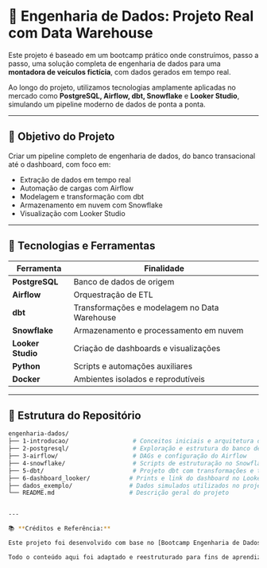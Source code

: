 # 🚗 Engenharia de Dados: Projeto Real com Data Warehouse

Este projeto é baseado em um bootcamp prático onde construímos, passo a passo, uma solução completa de engenharia de dados para uma **montadora de veículos fictícia**, com dados gerados em tempo real.

Ao longo do projeto, utilizamos tecnologias amplamente aplicadas no mercado como **PostgreSQL, Airflow, dbt, Snowflake** e **Looker Studio**, simulando um pipeline moderno de dados de ponta a ponta.

---

## 📌 Objetivo do Projeto

Criar um pipeline completo de engenharia de dados, do banco transacional até o dashboard, com foco em:

- Extração de dados em tempo real
- Automação de cargas com Airflow
- Modelagem e transformação com dbt
- Armazenamento em nuvem com Snowflake
- Visualização com Looker Studio

---

## 🧰 Tecnologias e Ferramentas

| Ferramenta        | Finalidade                                       |
|-------------------|--------------------------------------------------|
| **PostgreSQL**     | Banco de dados de origem                        |
| **Airflow**        | Orquestração de ETL                             |
| **dbt**            | Transformações e modelagem no Data Warehouse    |
| **Snowflake**      | Armazenamento e processamento em nuvem          |
| **Looker Studio**  | Criação de dashboards e visualizações           |
| **Python**         | Scripts e automações auxiliares                 |
| **Docker**         | Ambientes isolados e reprodutíveis              |

---

## 📂 Estrutura do Repositório

```bash
engenharia-dados/
├── 1-introducao/                  # Conceitos iniciais e arquitetura do projeto
├── 2-postgresql/                  # Exploração e estrutura do banco de origem
├── 3-airflow/                     # DAGs e configuração do Airflow
├── 4-snowflake/                   # Scripts de estruturação no Snowflake
├── 5-dbt/                         # Projeto dbt com transformações e testes
├── 6-dashboard_looker/           # Prints e link do dashboard no Looker
├── dados_exemplo/                # Dados simulados utilizados no projeto
└── README.md                     # Descrição geral do projeto


---

📚 **Créditos e Referência:**

Este projeto foi desenvolvido com base no [Bootcamp Engenharia de Dados: Construa um Projeto Real](https://www.udemy.com/course/bootcamp-engenharia-de-dados) disponível na Udemy, ministrado por Fernando Amaral.

Todo o conteúdo aqui foi adaptado e reestruturado para fins de aprendizado, prática e portfólio pessoal.

